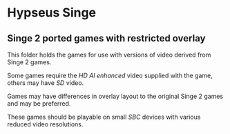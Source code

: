 # Hypseus Singe

## Singe 2 ported games with restricted overlay

This folder holds the games for use with versions of video derived from Singe 2 games.

Some games require the _HD AI enhanced_ video supplied with the game, others may have _SD_ video.

Games may have differences in overlay layout to the original Singe 2 games and may be preferred.

These games should be playable on small _SBC_ devices with various reduced video resolutions.

